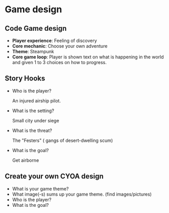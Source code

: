 # Game design

## Code Game design

- **Player experience**: Feeling of discovery
- **Core mechanic**: Choose your own adventure
- **Theme**: Steampunk
- **Core game loop**: Player is shown text on what is happening in the world and given 1 to 3 choices on how to progress.

## Story Hooks

- Who is the player?

    An injured airship pilot.

- What is the setting?

    Small city under siege

- What is the threat?

    The "Festers" ( gangs of desert-dwelling scum)

- What is the goal?

    Get airborne

## Create your own CYOA design

- What is your game theme?
- What image(-s) sums up your game theme. (find images/pictures)
- Who is the player?
- What is the goal?